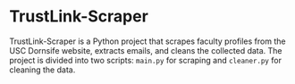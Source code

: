 # TrustLink-Scraper
TrustLink-Scraper is a Python project that scrapes faculty profiles from the USC Dornsife website, extracts emails, and cleans the collected data. The project is divided into two scripts: `main.py` for scraping and `cleaner.py` for cleaning the data.
